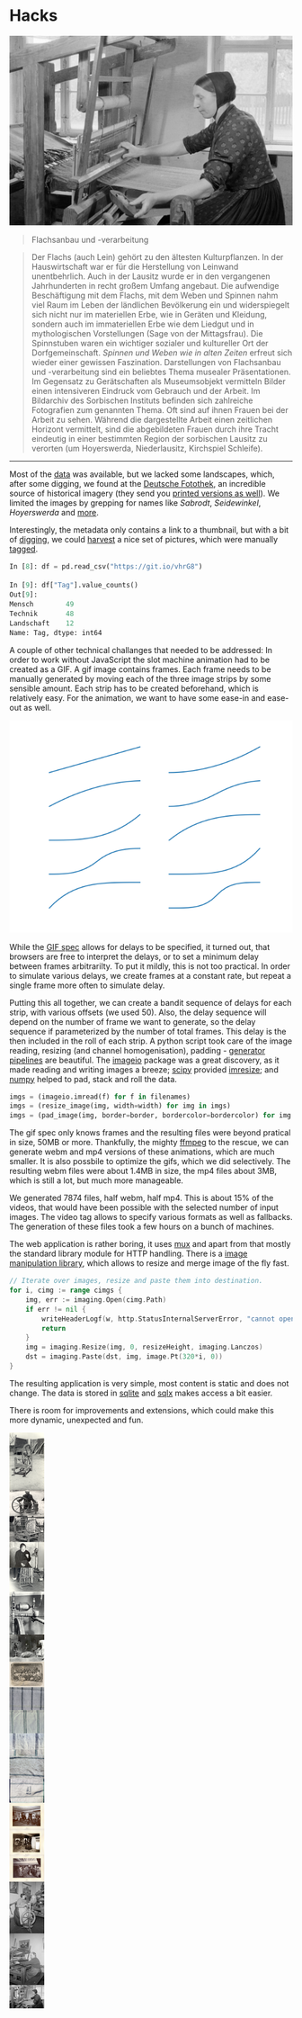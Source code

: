 # Hacks

![](027_Sorb_Flachs.jpg)

> Flachsanbau und -verarbeitung

> Der Flachs (auch Lein) gehört zu den ältesten Kulturpflanzen. In der
Hauswirtschaft war er für die Herstellung von Leinwand unentbehrlich. Auch in
der Lausitz wurde er in den vergangenen Jahrhunderten in recht großem Umfang
angebaut. Die aufwendige Beschäftigung mit dem Flachs, mit dem Weben und
Spinnen nahm viel Raum im Leben der ländlichen Bevölkerung ein und
widerspiegelt sich nicht nur im materiellen Erbe, wie in Geräten und Kleidung,
sondern auch im immateriellen Erbe wie dem Liedgut und in mythologischen
Vorstellungen (Sage von der Mittagsfrau). Die Spinnstuben waren ein wichtiger
sozialer und kultureller Ort der Dorfgemeinschaft.  *Spinnen und Weben wie in
alten Zeiten* erfreut sich wieder einer gewissen Faszination. Darstellungen von
Flachsanbau und -verarbeitung sind ein beliebtes Thema musealer Präsentationen.
Im Gegensatz zu Gerätschaften als Museumsobjekt vermitteln Bilder einen
intensiveren Eindruck vom Gebrauch und der Arbeit.  Im Bildarchiv des
Sorbischen Instituts befinden sich zahlreiche Fotografien zum genannten Thema.
Oft sind auf ihnen Frauen bei der Arbeit zu sehen. Während die dargestellte
Arbeit einen zeitlichen Horizont vermittelt, sind die abgebildeten Frauen durch
ihre Tracht eindeutig in einer bestimmten Region der sorbischen Lausitz zu
verorten (um Hoyerswerda, Niederlausitz, Kirchspiel Schleife).

----

Most of the [data](https://speicherwolke.uni-leipzig.de/index.php/s/C99LbgXSSPdgFxV) was available, but we lacked some landscapes, which, after
some digging, we found at the [Deutsche
Fotothek](http://www.deutschefotothek.de/), an incredible source of historical
imagery (they send you [printed versions as
well](http://www.deutschefotothek.de/cms/gebuehren.xml)). We limited the images
by grepping for names like *Sabrodt*, *Seidewinkel*, *Hoyerswerda* and
[more](https://github.com/sophiamanns/virtuelle_mittagsfrau/blob/188c259e5bdde2239bdf6031f64e9c5d7d7d06d0/fotothek.go#L56-L70).

Interestingly, the metadata only contains a link to a thumbnail, but with a bit
of
[digging](https://github.com/sophiamanns/virtuelle_mittagsfrau/blob/188c259e5bdde2239bdf6031f64e9c5d7d7d06d0/dfdl.go#L56),
we could
[harvest](https://github.com/sophiamanns/virtuelle_mittagsfrau/blob/master/dfdl.go)
a nice set of pictures, which were manually [tagged](https://raw.githubusercontent.com/sophiamanns/virtuelle_mittagsfrau/master/data/Metadaten_mit_Tags.csv).

```python
In [8]: df = pd.read_csv("https://git.io/vhrG8")

In [9]: df["Tag"].value_counts()
Out[9]:
Mensch        49
Technik       48
Landschaft    12
Name: Tag, dtype: int64
```

A couple of other technical challanges that needed to be addressed: In order to work
without JavaScript the slot machine animation had to be created as a GIF. A gif
image contains frames. Each frame needs to be manually generated by moving each
of the three image strips by some sensible amount. Each strip has to be created
beforehand, which is relatively easy. For the animation, we want to have some
ease-in and ease-out as well.

![](easing.png)

While the [GIF spec](https://www.w3.org/Graphics/GIF/spec-gif89a.txt) allows
for delays to be specified, it turned out, that browsers are free to interpret
the delays, or to set a minimum delay between frames arbitrarilty. To put it
mildly, this is not too practical. In order to simulate various delays, we
create frames at a constant rate, but repeat a single frame more often to
simulate delay.

Putting this all together, we can create a bandit sequence of delays for each
strip, with various offsets (we used 50). Also, the delay sequence will depend
on the number of frame we want to generate, so the delay sequence if
parameterized by the number of total frames. This delay is the then included in
the roll of each strip. A python script took care of the image reading,
resizing (and channel homogenisation), padding - [generator
pipelines](https://brett.is/writing/about/generator-pipelines-in-python/) are
beautiful. The [imageio](https://imageio.github.io/) package was a great
discovery, as it made reading and writing images a breeze;
[scipy](https://docs.scipy.org/doc/scipy/reference/index.html) provided
[imresize](https://docs.scipy.org/doc/scipy/reference/generated/scipy.misc.imresize.html);
and [numpy](http://www.numpy.org/) helped to pad, stack and roll the data.

```python
imgs = (imageio.imread(f) for f in filenames)
imgs = (resize_image(img, width=width) for img in imgs)
imgs = (pad_image(img, border=border, bordercolor=bordercolor) for img in imgs)
```

The gif spec only knows frames and the resulting files were beyond pratical in
size, 50MB or more. Thankfully, the mighty [ffmpeg](https://www.ffmpeg.org/) to
the rescue, we can generate webm and mp4 versions of these animations, which
are much smaller. It is also possbile to optimize the gifs, which we did
selectively. The resulting webm files were about 1.4MB in size, the mp4 files
about 3MB, which is still a lot, but much more manageable.

We generated 7874 files, half webm, half mp4. This is about 15% of the videos,
that would have been possible with the selected number of input images. The
video tag allows to specify various formats as well as fallbacks. The
generation of these files took a few hours on a bunch of machines.

The web application is rather boring, it uses
[mux](https://github.com/gorilla/mux) and apart from that mostly the standard
library module for HTTP handling. There is a [image manipulation
library](https://github.com/disintegration/imaging), which allows to resize and
merge image of the fly fast.

```go
// Iterate over images, resize and paste them into destination.
for i, cimg := range cimgs {
    img, err := imaging.Open(cimg.Path)
    if err != nil {
        writeHeaderLogf(w, http.StatusInternalServerError, "cannot open image at: %v", cimg.Path)
        return
    }
    img = imaging.Resize(img, 0, resizeHeight, imaging.Lanczos)
    dst = imaging.Paste(dst, img, image.Pt(320*i, 0))
}
```

The resulting application is very simple, most content is static and does not
change. The data is stored in [sqlite](https://www.sqlite.org/index.html) and
[sqlx](https://github.com/jmoiron/sqlx) makes access a bit easier.

There is room for improvements and extensions, which could make this more
dynamic, unexpected and fun.

![](stacked.png)


